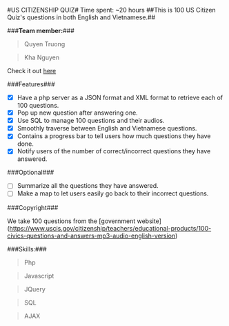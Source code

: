 #US CITIZENSHIP QUIZ#
Time spent: ~20 hours
##This is 100 US Citizen Quiz's questions in both English and Vietnamese.##

###**Team member:**###

>Quyen Truong

>Kha Nguyen


Check it out [here](http://students.washington.edu/ykha/uscitizentest/)

###Features###
- [x] Have a php server as a JSON format and XML format to retrieve each of 100 questions.
- [x] Pop up new question after answering one.
- [x] Use SQL to manage 100 questions and their audios.
- [x] Smoothly traverse between English and Vietnamese questions.
- [x] Contains a progress bar to tell users how much questions they have done.
- [x] Notify users of the number of correct/incorrect questions they have answered.

###Optional###
- [ ] Summarize all the questions they have answered.
- [ ] Make a map to let users easily go back to their incorrect questions.

###Copyright###

We take 100 questions from the [government website] (https://www.uscis.gov/citizenship/teachers/educational-products/100-civics-questions-and-answers-mp3-audio-english-version) 

###Skills:###

>Php

>Javascript

>JQuery

>SQL

>AJAX



